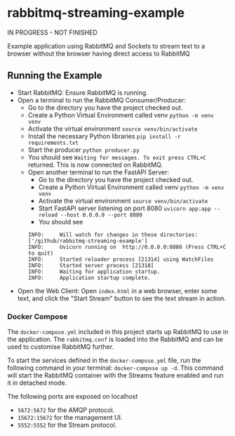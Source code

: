 # rabbitmq-streaming-example
IN PROGRESS - NOT FINISHED

Example application using RabbitMQ and Sockets to stream text to a browser without the browser having direct access to RabbitMQ

## Running the Example
* Start RabbitMQ: Ensure RabbitMQ is running.
* Open a terminal to run the RabbitMQ Consumer/Producer:
  * Go to the directory you have the project checked out.
  * Create a Python Virtual Environment called venv `python -m venv venv`
  * Activate the virtual environment `source venv/bin/activate`
  * Install the necessary Python libraries `pip install -r requirements.txt`
  * Start the producer `python producer.py`
  * You should see `Waiting for messages. To exit press CTRL+C` returned. This is now connected on RabbitMQ.
  * Open another terminal to run the FastAPI Server:
    * Go to the directory you have the project checked out.
    * Create a Python Virtual Environment called venv `python -m venv venv`
    * Activate the virtual environment `source venv/bin/activate`
    * Start FastAPI server listening on port 8080 `uvicorn app:app --reload --host 0.0.0.0 --port 8080`
    * You should see
    ```
    INFO:     Will watch for changes in these directories: ['/github/rabbitmq-streaming-example']
    INFO:     Uvicorn running on  http://0.0.0.0:8080 (Press CTRL+C to quit)
    INFO:     Started reloader process [21314] using WatchFiles
    INFO:     Started server process [21318]
    INFO:     Waiting for application startup.
    INFO:     Application startup complete.
    ```
* Open the Web Client: Open `index.html` in a web browser, enter some text, and click the "Start Stream" button to see the text stream in action.

### Docker Compose
The `docker-compose.yml` included in this project starts up RabbitMQ to use in the application. The `rabbitmq.conf` is loaded into the RabbitMQ and can be used to customise RabbitMQ further.

To start the services defined in the `docker-compose.yml` file, run the following command in your terminal:
`docker-compose up -d`. This command will start the RabbitMQ container with the Streams feature enabled and run it in detached mode.

The following ports are exposed on localhost
* `5672:5672` for the AMQP protocol.
* `15672:15672` for the management UI.
* `5552:5552` for the Stream protocol.
